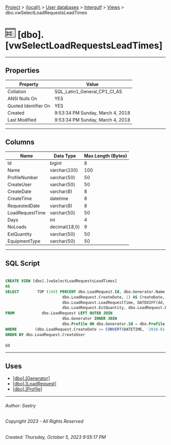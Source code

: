 #### 

[Project](../../../../index.md) > [(local)\\](../../../index.md) > [User databases](../../index.md) > [Intergulf](../index.md) > [Views](Views.md) > dbo.vwSelectLoadRequestsLeadTimes

# ![Views](../../../../Images/View32.png) [dbo].[vwSelectLoadRequestsLeadTimes]

---

## <a name="#properties"></a>Properties

| Property | Value |
|---|---|
| Collation | SQL_Latin1_General_CP1_CI_AS |
| ANSI Nulls On | YES |
| Quoted Identifier On | YES |
| Created | 9:53:34 PM Sunday, March 4, 2018 |
| Last Modified | 9:53:34 PM Sunday, March 4, 2018 |


---

## <a name="#columns"></a>Columns

| Name | Data Type | Max Length (Bytes) |
|---|---|---|
| Id | bigint | 8 |
| Name | varchar(100) | 100 |
| ProfileNumber | varchar(50) | 50 |
| CreateUser | varchar(50) | 50 |
| CreateDate | varchar(8) | 8 |
| CreateTime | datetime | 8 |
| RequestedDate | varchar(8) | 8 |
| LoadRequestTime | varchar(50) | 50 |
| Days | int | 4 |
| NoLoads | decimal(18,0) | 9 |
| EstQuantity | varchar(50) | 50 |
| EquipmentType | varchar(50) | 50 |


---

## <a name="#sqlscript"></a>SQL Script

```sql

CREATE VIEW [dbo].[vwSelectLoadRequestsLeadTimes]
AS
SELECT        TOP (100) PERCENT dbo.LoadRequest.Id, dbo.Generator.Name, dbo.Profile.ProfileNumber, dbo.LoadRequest.CreateUser, CONVERT(Varchar(8), 
                         dbo.LoadRequest.CreateDate, 1) AS CreateDate, dbo.LoadRequest.CreateTime, CONVERT(Varchar(8), dbo.LoadRequest.LoadRequestDate, 1) AS RequestedDate, 
                         dbo.LoadRequest.LoadRequestTime, DATEDIFF(dd, dbo.LoadRequest.CreateDate, dbo.LoadRequest.LoadRequestDate) AS Days, dbo.LoadRequest.NoLoads, 
                         dbo.LoadRequest.EstQuantity, dbo.LoadRequest.EquipmentType
FROM            dbo.LoadRequest LEFT OUTER JOIN
                         dbo.Generator INNER JOIN
                         dbo.Profile ON dbo.Generator.Id = dbo.Profile.GeneratorId ON dbo.LoadRequest.ProfileId = dbo.Profile.Id
WHERE        (dbo.LoadRequest.CreateDate >= CONVERT(DATETIME, '2018-01-01 00:00:00', 102))
ORDER BY dbo.LoadRequest.CreateUser

GO

```


---

## <a name="#uses"></a>Uses

* [[dbo].[Generator]](../Tables/dbo_Generator.md)
* [[dbo].[LoadRequest]](../Tables/dbo_LoadRequest.md)
* [[dbo].[Profile]](../Tables/dbo_Profile.md)


---

###### Author:  Sastry

###### Copyright 2023 - All Rights Reserved

###### Created: Thursday, October 5, 2023 9:55:17 PM

